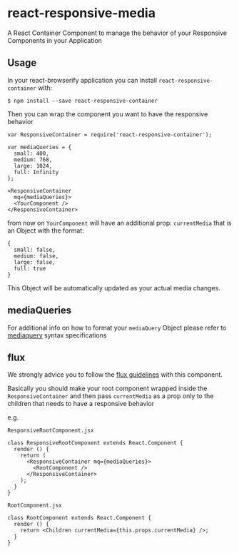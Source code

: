 # react-responsive-media

A React Container Component to manage the behavior of your Responsive Components in your Application


## Usage

In your react-browserify application you can install `react-responsive-container` with:

```$ npm install --save react-responsive-container```

Then you can wrap the component you want to have the responsive behavior

```
var ResponsiveContainer = require('react-responsive-container');

var mediaQueries = {
  small: 400,
  medium: 768,
  large: 1024,
  full: Infinity
};

<ResponsiveContainer
  mq={mediaQueries}>
  <YourComponent />
</ResponsiveContainer>
```

from now on `YourComponent` will have an additional prop: `currentMedia` that is an Object with the format:
```
{
  small: false,
  medium: false,
  large: false,
  full: true
}
```

This Object will be automatically updated as your actual media changes.


## mediaQueries

For additional info on how to format your `mediaQuery` Object please refer to [mediaquery](https://github.com/axyz/mediaquery) syntax specifications


## flux

We strongly advice you to follow the [flux guidelines](https://facebook.github.io/flux/docs/overview.html) with this component.

Basically you should make your root component wrapped inside the `ResponsiveContainer` and then pass `currentMedia` as a prop only to the children that needs to have a responsive behavior

e.g.

`ResponsiveRootComponent.jsx`
```
class ResponsiveRootComponent extends React.Component {
  render () {
    return (
      <ResponsiveContainer mq={mediaQueries}>
        <RootComponent />
      </ResponsiveContainer>
    );
  }
}
```

`RootComponent.jsx`
```
class RootComponent extends React.Component {
  render () {
    return <Children currentMedia={this.props.currentMedia} />;
  }
}
```
